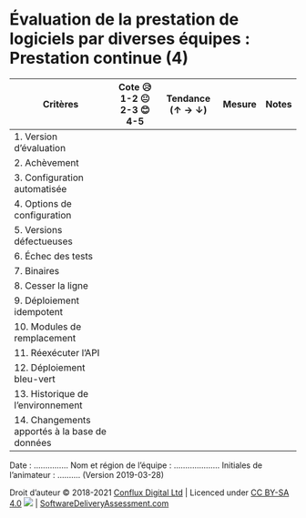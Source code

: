 # Évaluation de la prestation de logiciels par diverses équipes : Prestation continue (4)

| **Critères**            | **Cote 😥 1-2 😐 2-3 😊 4-5** | **Tendance (↑ → ↓)** | **Mesure** | **Notes** |
| ------------------------- | ---------------------------- | ----------------- | ---------- | --------- |
| 1\. Version d’évaluation     |                              |                   |            |           |
| 2\. Achèvement                  |                              |                   |            |           |
| 3\. Configuration automatisée      |                              |                   |            |           |
| 4\. Options de configuration        |                              |                   |            |           |
| 5\. Versions défectueuses         |                              |                   |            |           |
| 6\. Échec des tests         |                              |                   |            |           |
| 7\. Binaires              |                              |                   |            |           |
| 8\. Cesser la ligne         |                              |                   |            |           |
| 9\. Déploiement idempotent |                              |                   |            |           |
| 10\. Modules de remplacement                 |                              |                   |            |           |
| 11\. Réexécuter l’API           |                              |                   |            |           |
| 12\. Déploiement bleu-vert           |                              |                   |            |           |
| 13\. Historique de l’environnement  |                              |                   |            |           |
| 14\. Changements apportés à la base de données           |                              |                   |            |           |

Date : ............... Nom et région de l’équipe : .................... Initiales de l’animateur : .......... (Version 2019-03-28)

Droit d’auteur © 2018-2021 [Conflux Digital Ltd](https://confluxdigital.net/) | Licenced under [CC BY-SA 4.0](https://creativecommons.org/licenses/by-sa/4.0/) ![](https://licensebuttons.net/l/by-sa/3.0/88x31.png) | [SoftwareDeliveryAssessment.com](http://SoftwareDeliveryAssessment.com/)
